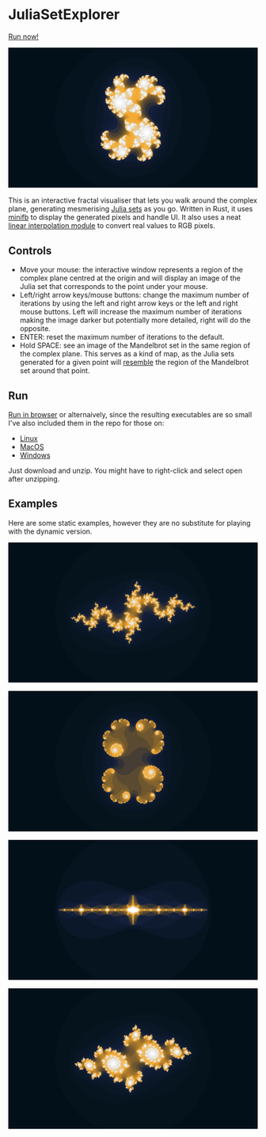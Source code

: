 # JuliaSetExplorer

[Run now!](https://ljdoig.github.io/JuliaSetExplorer/)

![blades](./examples/blades.png)

This is an interactive fractal visualiser that lets you walk around the complex plane, generating mesmerising [Julia sets](https://en.wikipedia.org/wiki/Julia_set) as you go. 
Written in Rust, it uses [minifb](https://github.com/emoon/rust_minifb) to display the generated pixels and handle UI. 
It also uses a neat [linear interpolation module](https://github.com/joshcbrown/mandelbrot-rs/blob/main/src/palette.rs) to convert real values to RGB pixels.

## Controls

* Move your mouse: the interactive window represents a region of the complex plane centred at the origin and will display an image of the Julia set that corresponds to the point under your mouse.
* Left/right arrow keys/mouse buttons: change the maximum number of iterations by using the left and right arrow keys or the left and right mouse buttons. 
Left will increase the maximum number of iterations making the image darker but potentially more detailed, right will do the opposite.
* ENTER: reset the maximum number of iterations to the default.
* Hold SPACE: see an image of the Mandelbrot set in the same region of the complex plane. 
This serves as a kind of map, as the Julia sets generated for a given point will [resemble](https://en.wikipedia.org/wiki/Julia_set#/media/File:Julia_Mandelbrot_Relationship.png) the region of the Mandelbrot set around that point.

## Run

[Run in browser](https://ljdoig.github.io/JuliaSetExplorer/) 
or alternaively, since the resulting executables are so small I've also included them in the repo for those on:
* [Linux](./executables/linux/julia_set_explorer.zip)
* [MacOS](./executables/mac/julia_set_explorer.zip)
* [Windows](./executables/windows/julia_set_explorer.exe.zip)


Just download and unzip. You might have to right-click and select open after unzipping.

## Examples

Here are some static examples, however they are no substitute for playing with the dynamic version.

![dragon](./examples/dragon.png)


![foliage](./examples/foliage.png)


![ripples](./examples/ripples.png)


![spirals](./examples/spirals.png)
